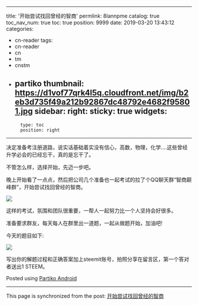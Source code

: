 
---
title: '开始尝试找回曾经的智商'
permlink: 8lannpme
catalog: true
toc_nav_num: true
toc: true
position: 9999
date: 2019-03-20 13:43:12
categories:
- cn-reader
tags:
- cn-reader
- cn
- tm
- cnstm
- partiko
thumbnail: https://d1vof77qrk4l5q.cloudfront.net/img/b2eb3d735f49a212b92867dc48792e4682f95801.jpg
sidebar:
    right:
        sticky: true
widgets:
    -
        type: toc
        position: right
---


决定准备考注册道路，说实话基础着实没有信心，高数，物理，化学....这些曾经升学必会的已经忘干，真的是忘干了。

不管怎么样，选择开始，先迈一步吧。

晚上开始看了一点点，然后把公司几个准备也一起考试的拉了个QQ聊天群“智商巅峰群”，开始尝试找回曾经的智商。


![](https://d1vof77qrk4l5q.cloudfront.net/img/b2eb3d735f49a212b92867dc48792e4682f95801.jpg)


这样的考试，氛围和团队很重要，一帮人一起努力比一个人坚持会好很多。

准备要求群友，每天每人在群里出一道题，一起从做题开始，加油吧!

今天的题目如下:

![](https://d1vof77qrk4l5q.cloudfront.net/img/196b80d5d064bfc5c12bdbefd2aaff0d4bd6b17d.jpg)

写出你的解题过程和正确答案加上steemit账号，拍照分享在留言区，第一个答对者送出1 STEEM。

Posted using [Partiko Android](https://partiko.app/referral/yellowbird)

- - -

This page is synchronized from the post: [开始尝试找回曾经的智商](https://steemit.com/@yellowbird/8lannpme)
